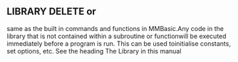 ## LIBRARY DELETE or

same as the built in commands and functions in MMBasic.Any code in the library that is not contained within a subroutine or functionwill be executed immediately before a program is run. This can be used toinitialise constants, set options, etc. See the heading The Library in this manual